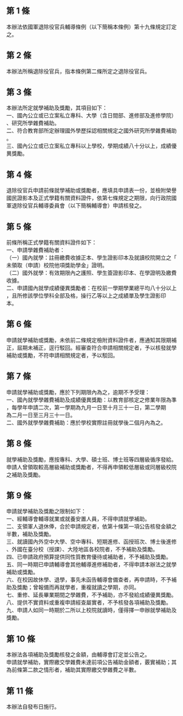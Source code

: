 第 1 條
-------
本辦法依國軍退除役官兵輔導條例（以下簡稱本條例）第十九條規定訂定  
之。

第 2 條
-------
本辦法所稱退除役官兵，指本條例第二條所定之退除役官兵。

第 3 條
-------
本辦法所定就學補助及獎勵，其項目如下：  
一、國內公立或已立案私立專科、大學（含日間部、進修部及進修學院）  
    、研究所學雜費補助。  
二、符合教育部所定辦理國外學歷採認相關規定之國外研究所學雜費補助  
    。  
三、國內公立或已立案私立專科以上學校，學期成績八十分以上，成績優  
    異獎勵。

第 4 條
-------
退除役官兵申請前條就學補助或獎勵者，應填具申請表一份，並檢附榮譽  
國民證影本及正式學籍有關資料證件，依第七條規定之期限，向行政院國  
軍退除役官兵輔導委員會（以下簡稱輔導會）申請核發之。

第 5 條
-------
前條所稱正式學籍有關資料證件如下：  
一、申請學雜費補助者：  
（一）國內就學：註冊繳費收據正本、學生證影印本及就讀校院開立之「  
      未領取（申請）校院他項獎助學金」證明。  
（二）國外就學：有效期限內之護照、學生簽證影印本、在學證明及繳費  
      收據。  
二、申請國內就學成績優異獎勵者：在校前一學期學業總平均八十分以上  
    ，且所修該學位學科全部及格，操行乙等以上之成績單及學生證影印  
    本。

第 6 條
-------
申請就學補助或獎勵，未依前二條規定檢附資料證件者，應通知其限期補  
正，屆期未補正，逕行駁回。經審查符合申請相關規定者，予以核發就學  
補助或獎勵，不符申請相關規定者，予以駁回。

第 7 條
-------
申請就學補助或獎勵，應於下列期限內為之，逾期不予受理：  
一、國內就學學雜費補助及成績優異獎勵：以教育部核定之修業年限為準  
    ，每學年申請二次，第一學期為九月一日至十月三十一日，第二學期  
    為二月一日至三月三十一日。  
二、國外就學學雜費補助：應於學校實際註冊就學後二個月內為之。

第 8 條
-------
就學補助及獎勵，應按專科、大學、碩士班、博士班等四層級循序發給。  
申請人曾領取較高層級補助或獎勵者，不得再申領較低層級或同層級校院  
之補助及獎勵。

第 9 條
-------
申請就學補助及獎勵之限制如下：  
一、經輔導會輔導就業或就養安置人員，不得申請就學補助。  
二、支領軍人退休俸，合於申請規定者，依第十條第一項公告核發金額之  
    半數，補助及獎勵。  
三、就讀國內外空中大學、空中專科、短期進修、函授班次、博士後進修  
    、外國在臺分校（授課）、大陸地區各校院者，不予補助及獎勵。  
四、已申請政府預算提供同性質教育優待或補助者，不予補助及獎勵。  
五、同一時期已申請輔導會其他輔導進修補助者，不得申請本辦法之就學  
    補助或獎勵。  
六、在校因故休學、退學，事先未函告輔導會備查者，再申請時，不予補  
    助及獎勵；曾報備而再就學者，重複就讀之學期，亦同。  
七、重修、延長畢業期間之學雜費，不予補助，亦不發給成績優異獎勵。  
八、提供不實資料或重複申請經查屬實者，不予核發各項補助及獎勵。  
九、申請人如同一時期於二所以上校院就讀時，僅得擇一申辦就學補助及  
    獎勵。

第 10 條
--------
本辦法各項補助及獎勵核發之金額，由輔導會訂定並公告之。  
申請就學補助，實際繳交學雜費未達前項公告補助金額者，覈實補助；其  
為前條第二款之情形者，補助其實際繳交學雜費之半數。

第 11 條
--------
本辦法自發布日施行。

